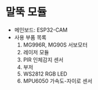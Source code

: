 # 말뚝 모듈
* 메인보드: ESP32-CAM
* 사용 부품 목록
   1. MG996R, MG90S 서보모터
   2. 레이저 모듈
   3. PIR 인체감지 센서
   4. 부저
   5. WS2812 RGB LED
   6. MPU6050 가속도-자이로 센서
